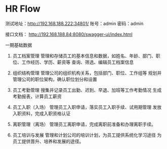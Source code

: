 # HR Flow

测试地址：http://192.168.188.222:34801/
账号：admin
密码：admin

接口文档： http://192.168.188.84:8080/swagger-ui/index.html


一期基础数据
1. 员工档案管理
  管理和存储员工的基本信息和数据，如姓名、年龄、部门、职位、工作经历、学历、薪资等 
  查询、筛选、编辑员工档案信息 

2. 组织结构管理
  管理公司的组织机构关系，包括部门、职位、工作组等 
  规划并管理公司的职位架构，确认职位划分和设置 

3. 员工考勤管理
  搜集并记录员工出勤、迟到、早退、加班等工作考勤情况 
  生成考勤报表，计算员工薪资 

4. 员工入职（入场）
  管理员工入职申请，落实员工入职手续、试用期管理 
  发放入职资料，完成入职资格认证 

5. 离职管理（离场）
  管理员工离职申请，完成离职前准备和办理离职手续。 

6. 员工培训与发展
  管理和计划公司的培训计划，为员工提供系统化学习途径 
  为员工提供晋升、培养和发展的途径。
